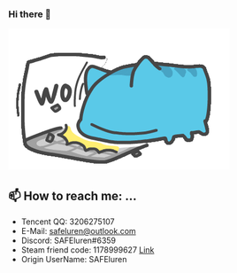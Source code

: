 ### Hi there 👋

<img src="./2b258de6822cca79.gif" alt="show" />

## 📫 How to reach me: ...
- Tencent QQ: 3206275107
- E-Mail: safeluren@outlook.com
- Discord: SAFEluren#6359
- Steam friend code: 1178999627 [Link](https://steamcommunity.com/id/SAFEluren/)
- Origin UserName: SAFEluren
